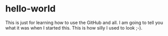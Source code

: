 # hello-world
This is just for learning how to use the GitHub and all.
I am going to tell you what it was when I started this. This is how silly I used to look ;-).
